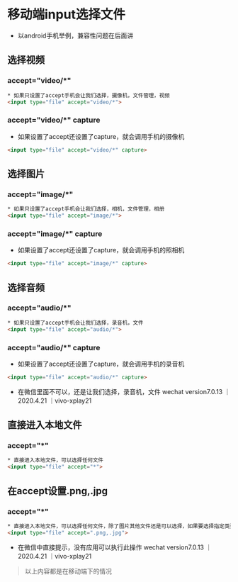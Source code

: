 # 移动端input选择文件
* 以android手机举例，兼容性问题在后面讲

## 选择视频
### accept="video/*"
```html
* 如果只设置了accept手机会让我们选择，摄像机，文件管理，视频
<input type="file" accept="video/*">
```

### accept="video/*" capture
* 如果设置了accept还设置了capture，就会调用手机的摄像机
```html
<input type="file" accept="video/*" capture>
```


## 选择图片
### accept="image/*"
```html
* 如果只设置了accept手机会让我们选择，相机，文件管理，相册
<input type="file" accept="image/*">
```

### accept="image/*" capture
* 如果设置了accept还设置了capture，就会调用手机的照相机
```html
<input type="file" accept="image/*" capture>
```

## 选择音频
### accept="audio/*"
```html
* 如果只设置了accept手机会让我们选择，录音机，文件
<input type="file" accept="audio/*">
```

### accept="audio/*" capture
* 如果设置了accept还设置了capture，就会调用手机的录音机
```html
<input type="file" accept="audio/*" capture>
```
* 在微信里面不可以，还是让我们选择，录音机，文件 wechat version7.0.13 ｜2020.4.21 ｜vivo-xplay21

## 直接进入本地文件
### accept="*"
```html
* 直接进入本地文件，可以选择任何文件
<input type="file" accept="*">
```

## 在accept设置.png,.jpg
### accept="*"
```html
* 直接进入本地文件，可以选择任何文件，除了图片其他文件还是可以选择，如果要选择指定类型文件，建议用image/*,video/*,audio/*
<input type="file" accept=".png,.jpg">
```
* 在微信中直接提示，没有应用可以执行此操作 wechat version7.0.13 ｜2020.4.21 ｜vivo-xplay21

> 以上内容都是在移动端下的情况